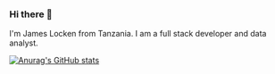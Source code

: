 ### Hi there 👋

I'm James Locken from Tanzania. I am a full stack developer and data analyst.

[![Anurag's GitHub stats](https://github-readme-stats.vercel.app/api?username=jlocken)](https://github.com/anuraghazra/github-readme-stats)
